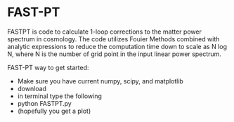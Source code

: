 # FAST-PT

FASTPT is code to calculate 1-loop corrections to the matter power spectrum in cosmology. 
The code utilizes Fouier Methods combined with analytic expressions to reduce the computation time down 
to scale as N log N, where N is the number of grid point in the input linear power spectrum. 

FAST-PT way to get started: 

* Make sure you have current numpy, scipy, and matplotlib
* download
* in terminal type the following 
* python FASTPT.py
* (hopefully you get a plot)

